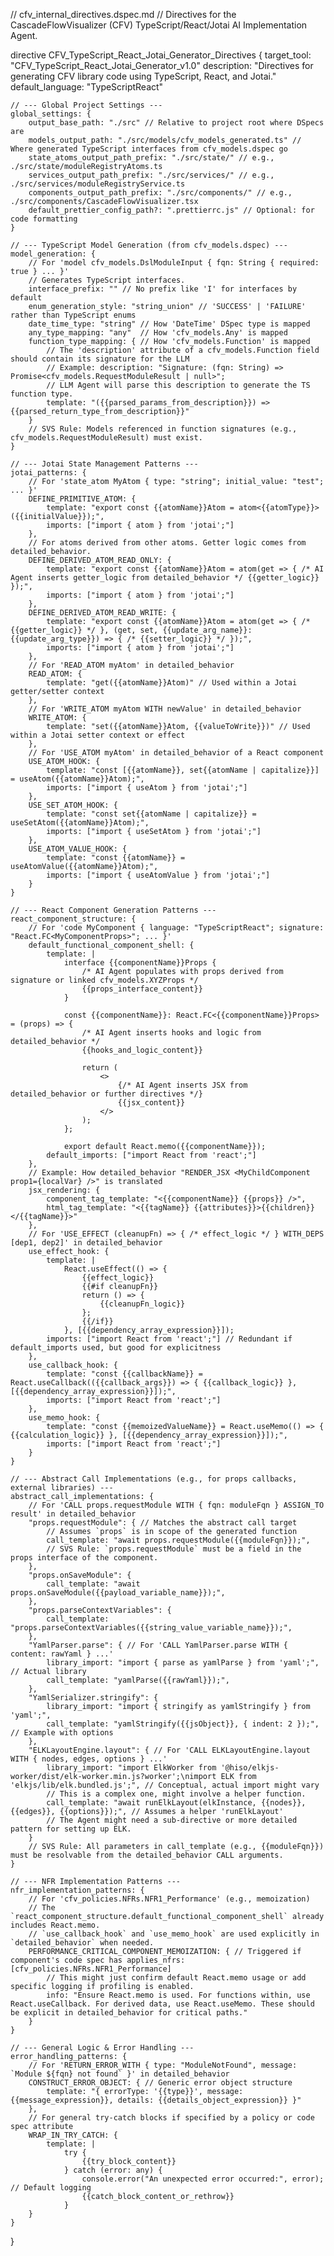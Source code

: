 // cfv_internal_directives.dspec.md
// Directives for the CascadeFlowVisualizer (CFV) TypeScript/React/Jotai AI Implementation Agent.

directive CFV_TypeScript_React_Jotai_Generator_Directives {
    target_tool: "CFV_TypeScript_React_Jotai_Generator_v1.0"
    description: "Directives for generating CFV library code using TypeScript, React, and Jotai."
    default_language: "TypeScriptReact"

    // --- Global Project Settings ---
    global_settings: {
        output_base_path: "./src" // Relative to project root where DSpecs are
        models_output_path: "./src/models/cfv_models_generated.ts" // Where generated TypeScript interfaces from cfv_models.dspec go
        state_atoms_output_path_prefix: "./src/state/" // e.g., ./src/state/moduleRegistryAtoms.ts
        services_output_path_prefix: "./src/services/" // e.g., ./src/services/moduleRegistryService.ts
        components_output_path_prefix: "./src/components/" // e.g., ./src/components/CascadeFlowVisualizer.tsx
        default_prettier_config_path?: ".prettierrc.js" // Optional: for code formatting
    }

    // --- TypeScript Model Generation (from cfv_models.dspec) ---
    model_generation: {
        // For 'model cfv_models.DslModuleInput { fqn: String { required: true } ... }'
        // Generates TypeScript interfaces.
        interface_prefix: "" // No prefix like 'I' for interfaces by default
        enum_generation_style: "string_union" // 'SUCCESS' | 'FAILURE' rather than TypeScript enums
        date_time_type: "string" // How 'DateTime' DSpec type is mapped
        any_type_mapping: "any"  // How 'cfv_models.Any' is mapped
        function_type_mapping: { // How 'cfv_models.Function' is mapped
            // The 'description' attribute of a cfv_models.Function field should contain its signature for the LLM
            // Example: description: "Signature: (fqn: String) => Promise<cfv_models.RequestModuleResult | null>";
            // LLM Agent will parse this description to generate the TS function type.
            template: "({{parsed_params_from_description}}) => {{parsed_return_type_from_description}}"
        }
        // SVS Rule: Models referenced in function signatures (e.g., cfv_models.RequestModuleResult) must exist.
    }

    // --- Jotai State Management Patterns ---
    jotai_patterns: {
        // For 'state_atom MyAtom { type: "string"; initial_value: "test"; ... }'
        DEFINE_PRIMITIVE_ATOM: {
            template: "export const {{atomName}}Atom = atom<{{atomType}}>({{initialValue}});",
            imports: ["import { atom } from 'jotai';"]
        },
        // For atoms derived from other atoms. Getter logic comes from detailed_behavior.
        DEFINE_DERIVED_ATOM_READ_ONLY: {
            template: "export const {{atomName}}Atom = atom(get => { /* AI Agent inserts getter_logic from detailed_behavior */ {{getter_logic}} });",
            imports: ["import { atom } from 'jotai';"]
        },
        DEFINE_DERIVED_ATOM_READ_WRITE: {
            template: "export const {{atomName}}Atom = atom(get => { /* {{getter_logic}} */ }, (get, set, {{update_arg_name}}: {{update_arg_type}}) => { /* {{setter_logic}} */ });",
            imports: ["import { atom } from 'jotai';"]
        },
        // For 'READ_ATOM myAtom' in detailed_behavior
        READ_ATOM: {
            template: "get({{atomName}}Atom)" // Used within a Jotai getter/setter context
        },
        // For 'WRITE_ATOM myAtom WITH newValue' in detailed_behavior
        WRITE_ATOM: {
            template: "set({{atomName}}Atom, {{valueToWrite}})" // Used within a Jotai setter context or effect
        },
        // For 'USE_ATOM myAtom' in detailed_behavior of a React component
        USE_ATOM_HOOK: {
            template: "const [{{atomName}}, set{{atomName | capitalize}}] = useAtom({{atomName}}Atom);",
            imports: ["import { useAtom } from 'jotai';"]
        },
        USE_SET_ATOM_HOOK: {
            template: "const set{{atomName | capitalize}} = useSetAtom({{atomName}}Atom);",
            imports: ["import { useSetAtom } from 'jotai';"]
        },
        USE_ATOM_VALUE_HOOK: {
            template: "const {{atomName}} = useAtomValue({{atomName}}Atom);",
            imports: ["import { useAtomValue } from 'jotai';"]
        }
    }

    // --- React Component Generation Patterns ---
    react_component_structure: {
        // For 'code MyComponent { language: "TypeScriptReact"; signature: "React.FC<MyComponentProps>"; ... }'
        default_functional_component_shell: {
            template: |
                interface {{componentName}}Props {
                    /* AI Agent populates with props derived from signature or linked cfv_models.XYZProps */
                    {{props_interface_content}}
                }

                const {{componentName}}: React.FC<{{componentName}}Props> = (props) => {
                    /* AI Agent inserts hooks and logic from detailed_behavior */
                    {{hooks_and_logic_content}}

                    return (
                        <>
                            {/* AI Agent inserts JSX from detailed_behavior or further directives */}
                            {{jsx_content}}
                        </>
                    );
                };

                export default React.memo({{componentName}});
            default_imports: ["import React from 'react';"]
        },
        // Example: How detailed_behavior "RENDER_JSX <MyChildComponent prop1={localVar} />" is translated
        jsx_rendering: {
            component_tag_template: "<{{componentName}} {{props}} />",
            html_tag_template: "<{{tagName}} {{attributes}}>{{children}}</{{tagName}}>"
        },
        // For 'USE_EFFECT (cleanupFn) => { /* effect_logic */ } WITH_DEPS [dep1, dep2]' in detailed_behavior
        use_effect_hook: {
            template: |
                React.useEffect(() => {
                    {{effect_logic}}
                    {{#if cleanupFn}}
                    return () => {
                        {{cleanupFn_logic}}
                    };
                    {{/if}}
                }, [{{dependency_array_expression}}]);
            imports: ["import React from 'react';"] // Redundant if default_imports used, but good for explicitness
        },
        use_callback_hook: {
            template: "const {{callbackName}} = React.useCallback(({{callback_args}}) => { {{callback_logic}} }, [{{dependency_array_expression}}]);",
            imports: ["import React from 'react';"]
        },
        use_memo_hook: {
            template: "const {{memoizedValueName}} = React.useMemo(() => { {{calculation_logic}} }, [{{dependency_array_expression}}]);",
            imports: ["import React from 'react';"]
        }
    }

    // --- Abstract Call Implementations (e.g., for props callbacks, external libraries) ---
    abstract_call_implementations: {
        // For 'CALL props.requestModule WITH { fqn: moduleFqn } ASSIGN_TO result' in detailed_behavior
        "props.requestModule": { // Matches the abstract call target
            // Assumes `props` is in scope of the generated function
            call_template: "await props.requestModule({{moduleFqn}});",
            // SVS Rule: `props.requestModule` must be a field in the props interface of the component.
        },
        "props.onSaveModule": {
            call_template: "await props.onSaveModule({{payload_variable_name}});",
        },
        "props.parseContextVariables": {
            call_template: "props.parseContextVariables({{string_value_variable_name}});",
        },
        "YamlParser.parse": { // For 'CALL YamlParser.parse WITH { content: rawYaml } ...'
            library_import: "import { parse as yamlParse } from 'yaml';", // Actual library
            call_template: "yamlParse({{rawYaml}});",
        },
        "YamlSerializer.stringify": {
            library_import: "import { stringify as yamlStringify } from 'yaml';",
            call_template: "yamlStringify({{jsObject}}, { indent: 2 });", // Example with options
        },
        "ELKLayoutEngine.layout": { // For 'CALL ELKLayoutEngine.layout WITH { nodes, edges, options } ...'
            library_import: "import ElkWorker from '@hiso/elkjs-worker/dist/elk-worker.min.js?worker';\nimport ELK from 'elkjs/lib/elk.bundled.js';", // Conceptual, actual import might vary
            // This is a complex one, might involve a helper function.
            call_template: "await runElkLayout(elkInstance, {{nodes}}, {{edges}}, {{options}});", // Assumes a helper 'runElkLayout'
            // The Agent might need a sub-directive or more detailed pattern for setting up ELK.
        }
        // SVS Rule: All parameters in call_template (e.g., {{moduleFqn}}) must be resolvable from the detailed_behavior CALL arguments.
    }

    // --- NFR Implementation Patterns ---
    nfr_implementation_patterns: {
        // For 'cfv_policies.NFRs.NFR1_Performance' (e.g., memoization)
        // The `react_component_structure.default_functional_component_shell` already includes React.memo.
        // `use_callback_hook` and `use_memo_hook` are used explicitly in `detailed_behavior` when needed.
        PERFORMANCE_CRITICAL_COMPONENT_MEMOIZATION: { // Triggered if component's code spec has applies_nfrs: [cfv_policies.NFRs.NFR1_Performance]
            // This might just confirm default React.memo usage or add specific logging if profiling is enabled.
            info: "Ensure React.memo is used. For functions within, use React.useCallback. For derived data, use React.useMemo. These should be explicit in detailed_behavior for critical paths."
        }
    }

    // --- General Logic & Error Handling ---
    error_handling_patterns: {
        // For 'RETURN_ERROR_WITH { type: "ModuleNotFound", message: `Module ${fqn} not found` }' in detailed_behavior
        CONSTRUCT_ERROR_OBJECT: { // Generic error object structure
            template: "{ errorType: '{{type}}', message: {{message_expression}}, details: {{details_object_expression}} }"
        },
        // For general try-catch blocks if specified by a policy or code spec attribute
        WRAP_IN_TRY_CATCH: {
            template: |
                try {
                    {{try_block_content}}
                } catch (error: any) {
                    console.error("An unexpected error occurred:", error); // Default logging
                    {{catch_block_content_or_rethrow}}
                }
        }
    }
}
